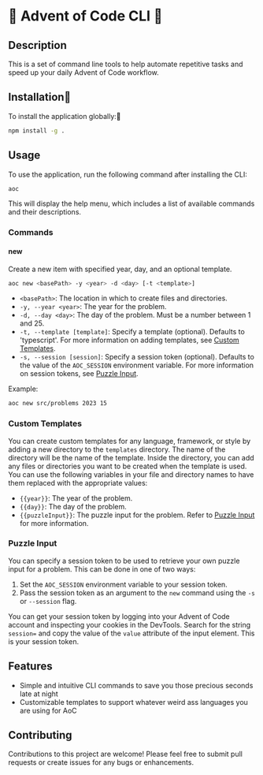 # 🎄 Advent of Code CLI 🎄

## Description

This is a set of command line tools to help automate repetitive tasks and speed up your daily Advent of Code workflow.

## Installation🎄

To install the application globally:🎄

```bash
npm install -g .
```

## Usage

To use the application, run the following command after installing the CLI:

```bash
aoc
```

This will display the help menu, which includes a list of available commands and their descriptions.

### Commands

#### new

Create a new item with specified year, day, and an optional template.

```bash
aoc new <basePath> -y <year> -d <day> [-t <template>]
```

- `<basePath>`: The location in which to create files and directories.
- `-y, --year <year>`: The year for the problem.
- `-d, --day <day>`: The day of the problem. Must be a number between 1 and 25.
- `-t, --template [template]`: Specify a template (optional). Defaults to 'typescript'. For more information on adding templates, see [Custom Templates](#custom-templates).
- `-s, --session [session]`: Specify a session token (optional). Defaults to the value of the `AOC_SESSION` environment variable. For more information on session tokens, see [Puzzle Input](#puzzle-input).

Example:

```bash
aoc new src/problems 2023 15
```

### Custom Templates
You can create custom templates for any language, framework, or style by adding a new directory to the `templates` directory. The name of the directory will be the name of the template. Inside the directory, you can add any files or directories you want to be created when the template is used. You can use the following variables in your file and directory names to have them replaced with the appropriate values: 

- `{{year}}`: The year of the problem.
- `{{day}}`: The day of the problem.
- `{{puzzleInput}}`: The puzzle input for the problem. Refer to [Puzzle Input](#puzzle-input) for more information.


### Puzzle Input

You can specify a session token to be used to retrieve your own puzzle input for a problem. This can be done in one of two ways:

1. Set the `AOC_SESSION` environment variable to your session token.
2. Pass the session token as an argument to the `new` command using the `-s` or `--session` flag.


You can get your session token by logging into your Advent of Code account and inspecting your cookies in the DevTools. Search for the string `session=` and copy the value of the `value` attribute of the input element. This is your session token.

## Features

- Simple and intuitive CLI commands to save you those precious seconds late at night
- Customizable templates to support whatever weird ass languages you are using for AoC

## Contributing

Contributions to this project are welcome! Please feel free to submit pull requests or create issues for any bugs or enhancements.